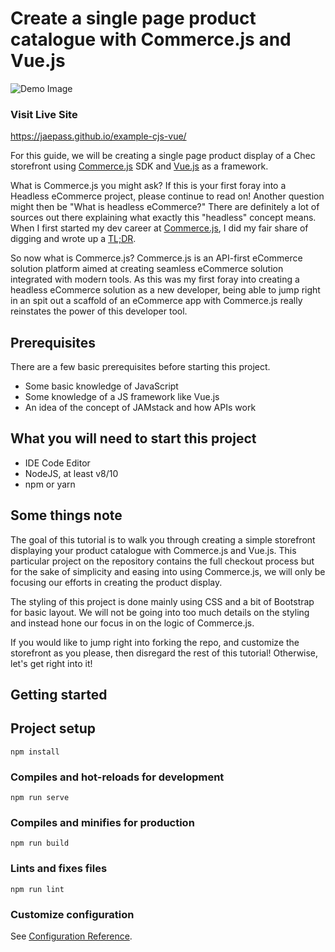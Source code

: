 # Create a single page product catalogue with Commerce.js and Vue.js

![Demo Image](demo-img.png)

### Visit Live Site
https://jaepass.github.io/example-cjs-vue/

For this guide, we will be creating a single page product display of a Chec storefront using [Commerce.js](https://commercejs.com/) SDK and [Vue.js](https://vuejs.org/) as a framework. 

What is Commerce.js you might ask? If this is your first foray into a Headless eCommerce project, please continue to read on! Another question might then be "What is headless eCommerce?" There are definitely a lot of sources out there explaining what exactly this "headless" concept means. When I first started my dev career at [Commerce.js](https://commercejs.com/), I did my fair share of digging and wrote up a [TL;DR](https://dev.to/jaepass/what-is-headless-ecommerce-3nfb).

So now what is Commerce.js? Commerce.js is an API-first eCommerce solution platform aimed at creating seamless eCommerce solution integrated with modern tools. As this was my first foray into creating a headless eCommerce solution as a new developer, being able to jump right in an spit out a scaffold of an eCommerce app with Commerce.js really reinstates the power of this developer tool.

## Prerequisites

There are a few basic prerequisites before starting this project. 

- Some basic knowledge of JavaScript
- Some knowledge of a JS framework like Vue.js
- An idea of the concept of JAMstack and how APIs work

## What you will need to start this project

* IDE Code Editor
* NodeJS, at least v8/10
* npm or yarn

## Some things note

The goal of this tutorial is to walk you through creating a simple storefront displaying your product catalogue with Commerce.js and Vue.js. This particular project on the repository contains the full checkout process but for the sake of simplicity and easing into using Commerce.js, we will only be focusing our efforts in creating the product display. 

The styling of this project is done mainly using CSS and a bit of Bootstrap for basic layout. We will not be going into too much details on the styling and instead hone our focus in on the logic of Commerce.js.

If you would like to jump right into forking the repo, and customize the storefront as you please, then disregard the rest of this tutorial! Otherwise, let's get right into it!

## Getting started



## Project setup




```
npm install
```

### Compiles and hot-reloads for development
```
npm run serve
```

### Compiles and minifies for production
```
npm run build
```

### Lints and fixes files
```
npm run lint
```

### Customize configuration
See [Configuration Reference](https://cli.vuejs.org/config/).
